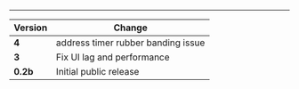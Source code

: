 ---

| Version  | Change                             |
| -------- | ---------------------------------- |
| **4**    | address timer rubber banding issue |
| **3**    | Fix UI lag and performance         |
| **0.2b** | Initial public release             |
